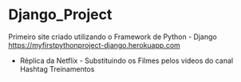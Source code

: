 # Django_Project
Primeiro site criado utilizando o Framework de Python - Django
https://myfirstpythonproject-django.herokuapp.com

- Réplica da Netflix - Substituindo os Filmes pelos videos do canal Hashtag Treinamentos

